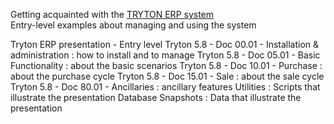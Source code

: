 Getting acquainted with the [TRYTON ERP system](http://www.tryton.org)  
Entry-level examples about managing and using the system 

Tryton ERP presentation - Entry level
Tryton 5.8 - Doc 00.01 - Installation & administration : how to install and to manage
Tryton 5.8 - Doc 05.01 - Basic Functionality : about the basic scenarios
Tryton 5.8 - Doc 10.01 - Purchase : about the purchase cycle
Tryton 5.8 - Doc 15.01 - Sale : about the sale cycle
Tryton 5.8 - Doc 80.01 - Ancillaries : ancillary features
Utilities : Scripts that illustrate the presentation
Database Snapshots : Data that illustrate the presentation
